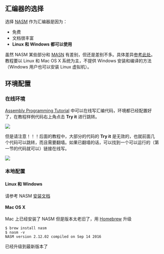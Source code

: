 ## 汇编器的选择

选择 [NASM](http://www.nasm.us/) 作为汇编器是因为：

+ 免费
+ 文档很丰富
+ **Linux 和 Windows 都可以使用**

虽然 NASM 某些部分和 [MASN](https://en.wikipedia.org/wiki/Microsoft_Macro_Assembler) 有差别，但还是差别不多。具体差异[参考此处](http://www.nasm.us/doc/nasmdoc2.html#section-2.2)。 教程要以 Linux 和 Mac OS X 系统为主，不提供 Windows 安装和编译的方法（Windows 用户也可以安装 Linux 虚拟机）。

## 环境配置

### 在线环境

[Assembly Programming Tutorial](https://www.tutorialspoint.com/assembly_programming/index.htm) 中可以在线写汇编代码，环境都已经配置好了，在教程样例代码右上角点击 **Try it** 进行跳转。

![](https://raw.githubusercontent.com/hychn/hychn.github.io/master/img/asm1.png)

但是请注意！！！后面的教程中，大部分的代码的 **Try it** 是无效的，也就前面几个代码可以跳转，而且需要翻墙。如果已翻墙的话，可以找到一个可以运行的（第一节的代码就可以）链接在线写。

![](https://raw.githubusercontent.com/hychn/hychn.github.io/master/img/asm2.png)

### 本地配置

#### Linux 和 Windows

请参考 NASM [安装文档](http://www.nasm.us/doc/nasmdoc1.html#section-1.3)

#### Mac OS X

Mac 上已经安装了 NASM 但是版本太老旧了，用 [Homebrew](http://brew.sh/) 升级

```shell
$ brew install nasm
$ nasm -v
NASM version 2.12.02 compiled on Sep 14 2016
```

已经升级到最新版本了

